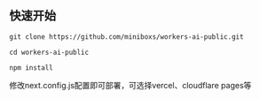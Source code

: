 ## 快速开始

```
git clone https://github.com/miniboxs/workers-ai-public.git
```

```
cd workers-ai-public
```

```
npm install
```

修改next.config.js配置即可部署，可选择vercel、cloudflare pages等
